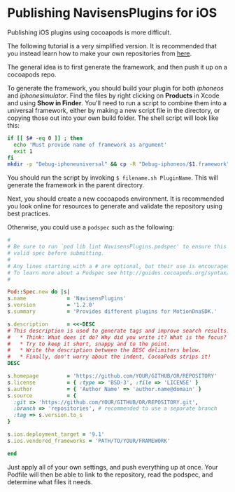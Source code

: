 # Publishing NavisensPlugins for iOS

Publishing iOS plugins using cocoapods is more difficult.

The following tutorial is a very simplified version. It is recommended that you instead learn how to make your own repositories from [here](https://guides.cocoapods.org/making/index.html).

The general idea is to first generate the framework, and then push it up on a cocoapods repo.

To generate the framework, you should build your plugin for both *iphoneos* and *iphonesimulator*. Find the files by right clicking on **Products** in Xcode and using **Show in Finder**. You'll need to run a script to combine them into a universal framework, either by making a new script file in the directory, or copying those out into your own build folder. The shell script will look like this:

```bash
if [[ $# -eq 0 ]] ; then
  echo 'Must provide name of framework as argument'
  exit 1
fi
mkdir -p "Debug-iphoneuniversal" && cp -R "Debug-iphoneos/$1.framework" "Debug-iphoneuniversal/" && cp -R "Debug-iphonesimulator/$1.framework/Modules/$1.swiftmodule/." "Debug-iphoneuniversal/$1.framework/Modules/$1.swiftmodule" && lipo -create -output "Debug-iphoneuniversal/$1.framework/$1" "Debug-iphonesimulator/$1.framework/$1" "Debug-iphoneos/$1.framework/$1" && cp -R "Debug-iphoneuniversal/$1.framework" "../" && echo "Succesfully created $1.framework"
```

You should run the script by invoking `$ filename.sh PluginName`. This will generate the framework in the parent directory.

Next, you should create a new cocoapods environment. It is recommended you look online for resources to generate and validate the repository using best practices.

Otherwise, you could use a `podspec` such as the following:

```ruby
#
# Be sure to run `pod lib lint NavisensPlugins.podspec' to ensure this is a
# valid spec before submitting.
#
# Any lines starting with a # are optional, but their use is encouraged
# To learn more about a Podspec see http://guides.cocoapods.org/syntax/podspec.html
#

Pod::Spec.new do |s|
s.name             = 'NavisensPlugins'
s.version          = '1.2.0'
s.summary          = 'Provides different plugins for MotionDnaSDK.'

s.description      = <<-DESC
# This description is used to generate tags and improve search results.
#   * Think: What does it do? Why did you write it? What is the focus?
#   * Try to keep it short, snappy and to the point.
#   * Write the description between the DESC delimiters below.
#   * Finally, don't worry about the indent, CocoaPods strips it!
DESC

s.homepage         = 'https://github.com/YOUR/GITHUB/OR/REPOSITORY'
s.license          = { :type => 'BSD-3', :file => 'LICENSE' }
s.author           = { 'Author Name' => 'author.name@domain' }
s.source           = {
  :git => 'https://github.com/YOUR/GITHUB/OR/REPOSITORY.git',
  :branch => 'repositories', # recommended to use a separate branch
  :tag => s.version.to_s
}

s.ios.deployment_target = '9.1'
s.ios.vendored_frameworks = 'PATH/TO/YOUR/FRAMEWORK'

end
```

Just apply all of your own settings, and push everything up at once. Your Podfile will then be able to link to the repository, read the podspec, and determine what files it needs.
